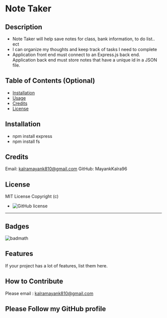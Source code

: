 
# Note Taker
## Description
- Note Taker will help save notes for class, bank information, to do list.. ect
- I can organize my thoughts and keep track of tasks I need to complete
- Application front end must connect to an Express.js back end. Application back end must store notes that have a unique id in a JSON file.
## Table of Contents (Optional)
- [Installation](#installation)
- [Usage](#usage)
- [Credits](#credits)
- [License](#license)
## Installation
- npm install express
- npm install fs

## Credits
Email: kalramayank810@gmail.com
GitHub: MayankKalra96
## License
MIT License Copyright (c) 
- ![GitHub license](https://img.shields.io/github/license/Naereen/StrapDown.js.svg)

---
## Badges
![badmath](https://img.shields.io/github/languages/top/lernantino/badmath)
## Features
If your project has a lot of features, list them here.
## How to Contribute
Please email : kalramayank810@gmail.com
## Please Follow my GitHub profile 
